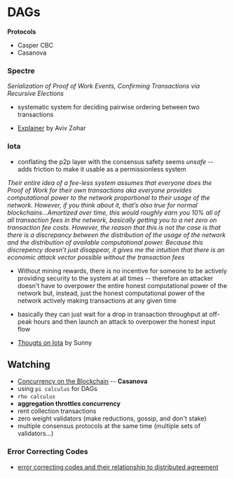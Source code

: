 # DAGs

**Protocols**
* Casper CBC
* Casanova

### Spectre
*Serialization of Proof of Work Events, Confirming Transactions via Recursive Elections*
* systematic system for deciding pairwise ordering between two transactions

* [Explainer](https://medium.com/@avivzohar/the-spectre-protocol-7dbbebb707b5) by Aviv Zohar

### Iota

* conflating the p2p layer with the consensus safety seems *unsafe* -- adds friction to make it usable as a permissionless system

*Their entire idea of a fee-less system assumes that everyone does the Proof of Work for their own transactions aka everyone provides computational power to the network proportional to their usage of the network. However, if you think about it, that’s also true for normal blockchains...Amortized over time, this would roughly earn you 10% all of all transaction fees in the network, basically getting you to a net zero on transaction fee costs. However, the reason that this is not the case is that there is a discrepancy between the distribution of the usage of the network and the distribution of available computational power. Because this discrepency doesn’t just disappear, it gives me the intuition that there is an economic attack vector possible without the transaction fees*

* Without mining rewards, there is no incentive for someone to be actively providing security to the system at all times -- therefore an attacker doesn't have to overpower the entire honest computational power of the network but, instead, just the honest computational power of the network actively making transactions at any given time
* basically they can just wait for a drop in transaction throughput at off-peak hours and then launch an attack to overpower the honest input flow

* [Thougts on Iota](https://conspirat.us/thoughts-on-iota-df7ef25bfc37) by Sunny

## Watching
* [Concurrency on the Blockchain](https://www.youtube.com/watch?v=fYKxdb0YcXs) -- **Casanova**
* using `pi calculus` for DAGs
* `rho calculus`
* **aggregation throttles concurrency**
* rent collection transactions
* zero weight validators (make reductions, gossip, and don't stake)
* multiple consensus protocols at the same time (multiple sets of validators...)

### Error Correcting Codes
* [error correcting codes and their relationship to distributed agreement](http://citeseerx.ist.psu.edu/viewdoc/download?doi=10.1.1.129.3561&rep=rep1&type=pdf)